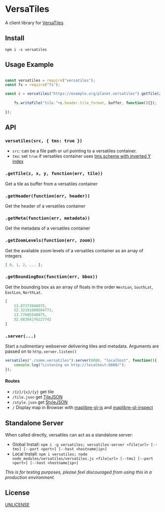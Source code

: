 # VersaTiles

A client library for [VersaTiles](https://github.com/versatiles-org/versatiles-spec)

## Install

`npm i -s versatiles`

## Usage Example

``` js

const versatiles = require("versatiles");
const fs = require("fs");

const c = versatiles("https://example.org/planet.versatiles").getTile(z,x,y, function(err, buffer){
	
	fs.writeFile("tile."+c.header.tile_format, buffer, function(){});
	
});

```

## API

### `versatiles(src, { tms: true })`

* `src`: can be a file path or url pointing to a versatiles container.
* `tms`: set `true` if versatiles container uses [tms scheme with inverted Y index](https://gist.github.com/tmcw/4954720)

### `.getTile(z, x, y, function(err, tile))`

Get a tile as buffer from a versatiles container

### `.getHeader(function(err, header))`

Get the header of a versatiles container

### `.getMeta(function(err, metadata))`

Get the metadata of a versatiles container

### `.getZoomLevels(function(err, zoom))`

Get the available zoom levels of a versatiles container as an array of integers

``` js
[ 0, 1, 2, ... ];
```

### `.getBoundingBox(function(err, bbox))`

Get the bounding box as an array of floats in the order `WestLon`, `SouthLat`, `EastLon`, `NorthLat`.

``` js
[
	13.07373046875,
	52.32191088594773,
	13.77685546875,
	52.68304276227742
]
```

### `.server(...)`

Start a rudimentary webserver delivering tiles and metadata. Arguments are passed on to `http.server.listen()`

``` js
versatiles("./some.versatiles").server(8080, "localhost", function(){
	console.log("Listening on http://localhost:8080/");
});
```

#### Routes

* `/{z}/{x}/{y}` get tile
* `/tile.json` get [TileJSON](https://github.com/mapbox/tilejson-spec)
* `/style.json` get [StyleJSON](https://docs.mapbox.com/mapbox-gl-js/style-spec/)
* `/` Display map in Browser with [maplibre-gl-js](https://github.com/maplibre/maplibre-gl-js) and [maplibre-gl-inspect](https://github.com/acalcutt/maplibre-gl-inspect)

## Standalone Server

When called directly, versatiles can act as a standalone server:

* Global Install: `npm i -g versatiles; versatiles-server <file|url> [--tms] [--port <port>] [--host <hostname|ip>]`
* Local Install: `npm i versatiles; node node_modules/versatiles/versatiles.js <file|url> [--tms] [--port <port>] [--host <hostname|ip>]`

*This is for testing purposes, please feel discouraged from using this in a production environment.*

## License

[UNLICENSE](https://unlicense.org/)
